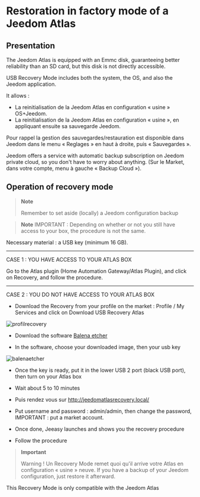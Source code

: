 # Restoration in factory mode of a Jeedom Atlas

## Presentation

The Jeedom Atlas is equipped with an Emmc disk, guaranteeing better reliability than an SD card, but this disk is not directly accessible.

USB Recovery Mode includes both the system, the OS, and also the Jeedom application.

It allows :

- La reinitialisation de la Jeedom Atlas en configuration « usine » OS+Jeedom.
- La reinitialisation de la Jeedom Atlas en configuration « usine », en appliquant ensuite sa sauvegarde Jeedom.

Pour rappel la gestion des sauvegardes/restauration est disponible dans Jeedom dans le menu « Reglages » en haut à droite, puis « Sauvegardes ».

Jeedom offers a service with automatic backup subscription on Jeedom private cloud, so you don't have to worry about anything. (Sur le Market, dans votre compte, menu à gauche « Backup Cloud »).

## Operation of recovery mode

>**Note**
>
>Remember to set aside (locally) a Jeedom configuration backup


>**Note**
IMPORTANT : Depending on whether or not you still have access to your box, the procedure is not the same.



Necessary material : a USB key (minimum 16 GB).
***




CASE 1 : YOU HAVE ACCESS TO YOUR ATLAS BOX


Go to the Atlas plugin (Home Automation Gateway/Atlas Plugin), and click on Recovery, and follow the procedure.

***



CASE 2 : YOU DO NOT HAVE ACCESS TO YOUR ATLAS BOX



- Download the Recovery from your profile on the market : Profile / My Services and click on Download USB Recovery Atlas

![profilrecovery](https://github.com/jeedom/documentations/blob/master/en_US/installation/images/profilrecovery.png)



- Download the software [Balena etcher](https://www.balena.io/etcher/)



- In the software, choose your downloaded image, then your usb key 

![balenaetcher](https://github.com/jeedom/documentations/blob/master/en_US/installation/images/balenaetcher.png)



- Once the key is ready, put it in the lower USB 2 port (black USB port), then turn on your Atlas box



- Wait about 5 to 10 minutes



- Puis rendez vous sur http://jeedomatlasrecovery.local/



- Put username and password :  admin/admin, then change the password, IMPORTANT : put a market account.



- Once done, Jeeasy launches and shows you the recovery procedure



- Follow the procedure




> **Important**
>
> Warning ! Un Recovery Mode remet quoi qu'il arrive votre Atlas en configuration « usine » neuve. If you have a backup of your Jeedom configuration, just restore it afterward.
> 

This Recovery Mode is only compatible with the Jeedom Atlas
